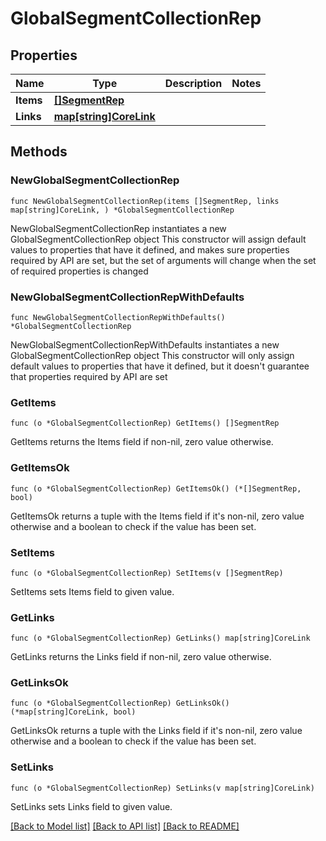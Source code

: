 # GlobalSegmentCollectionRep

## Properties

Name | Type | Description | Notes
------------ | ------------- | ------------- | -------------
**Items** | [**[]SegmentRep**](SegmentRep.md) |  | 
**Links** | [**map[string]CoreLink**](CoreLink.md) |  | 

## Methods

### NewGlobalSegmentCollectionRep

`func NewGlobalSegmentCollectionRep(items []SegmentRep, links map[string]CoreLink, ) *GlobalSegmentCollectionRep`

NewGlobalSegmentCollectionRep instantiates a new GlobalSegmentCollectionRep object
This constructor will assign default values to properties that have it defined,
and makes sure properties required by API are set, but the set of arguments
will change when the set of required properties is changed

### NewGlobalSegmentCollectionRepWithDefaults

`func NewGlobalSegmentCollectionRepWithDefaults() *GlobalSegmentCollectionRep`

NewGlobalSegmentCollectionRepWithDefaults instantiates a new GlobalSegmentCollectionRep object
This constructor will only assign default values to properties that have it defined,
but it doesn't guarantee that properties required by API are set

### GetItems

`func (o *GlobalSegmentCollectionRep) GetItems() []SegmentRep`

GetItems returns the Items field if non-nil, zero value otherwise.

### GetItemsOk

`func (o *GlobalSegmentCollectionRep) GetItemsOk() (*[]SegmentRep, bool)`

GetItemsOk returns a tuple with the Items field if it's non-nil, zero value otherwise
and a boolean to check if the value has been set.

### SetItems

`func (o *GlobalSegmentCollectionRep) SetItems(v []SegmentRep)`

SetItems sets Items field to given value.


### GetLinks

`func (o *GlobalSegmentCollectionRep) GetLinks() map[string]CoreLink`

GetLinks returns the Links field if non-nil, zero value otherwise.

### GetLinksOk

`func (o *GlobalSegmentCollectionRep) GetLinksOk() (*map[string]CoreLink, bool)`

GetLinksOk returns a tuple with the Links field if it's non-nil, zero value otherwise
and a boolean to check if the value has been set.

### SetLinks

`func (o *GlobalSegmentCollectionRep) SetLinks(v map[string]CoreLink)`

SetLinks sets Links field to given value.



[[Back to Model list]](../README.md#documentation-for-models) [[Back to API list]](../README.md#documentation-for-api-endpoints) [[Back to README]](../README.md)


